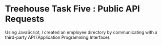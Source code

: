 # Treehouse Task Five : Public API Requests

Using JavaScript, I created an employee directory by communicating with a third-party API (Application Programming Interface).
